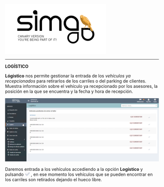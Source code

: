 ![sima2](images/es-ES_simacanaryversionbn.png)  
  
---   
  
**LOGÍSTICO** 



**Lógistico** nos permite gestionar la entrada de los _vehículos ya recepcionados_ para retirarlos de los carriles o del parking de clientes.  Muestra información sobre el vehículo ya recepcionado por los asesores, la posición en la que se encuentra y la fecha y hora de recepción.
  

![](Images/es-ES_Opportunity_Logistics.png)
 
  
Daremos entrada a los vehículos accediendo a la opción **Logístico** y pulsando ![](Images/es-ES_Opportunity_Logistics_EnterVehicle.png) , en ese momento los vehículos que se pueden encontrar en los carriles son retirados dejando el hueco libre. 
  



 
  
